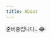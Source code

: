 ```yaml
---
title: About
---
```


<re-img src="cover.png"></re-img>

준비중입니다.. 😂

<!-- Front-End 개발자입니다.
매일 매일 조금씩이라도 노력해서 블로그에 공부한 내용을 남기려고 노력중입니다.
아직 모르는 것이 많지만 어제보다는 더 나은 개발자가 되는 것이 목표입니다. -->

<re-icons></re-icons>
